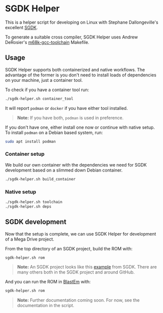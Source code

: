 # SGDK Helper

This is a helper script for developing on Linux with Stephane Dallongeville's
excellent [SGDK](https://github.com/Stephane-D/SGDK).

To generate a suitable cross compiler, SGDK Helper uses Andrew DeRosier's
[m68k-gcc-toolchain](https://github.com/andwn/m68k-gcc-toolchain) Makefile.

## Usage

SGDK Helper supports both containerized and native workflows. The advantage
of the former is you don't need to install loads of dependencies on your
machine, just a container tool.

To check if you have a container tool run:

```bash
./sgdk-helper.sh container_tool
```

It will report `podman` or `docker` if you have either tool installed.

> **Note:** If you have both, `podman` is used in preference.

If you don't have one, either install one now or continue with native setup. To
install `podman` on a Debian based system, run:

```bash
sudo apt install podman
```

### Container setup

We build our own container with the dependencies we need for SGDK development
based on a slimmed down Debian container.

```bash
./sgdk-helper.sh build_container
```

### Native setup

```bash
./sgdk-helper.sh toolchain
./sgdk-helper.sh deps
```

## SGDK development

Now that the setup is complete, we can use SGDK Helper for development of
a Mega Drive project.

From the top directory of an SGDK project, build the ROM with:

```bash
sgdk-helper.sh rom
```

> **Note:** An SGDK project looks like this
> [example](https://github.com/Stephane-D/SGDK/tree/master/sample/sonic) from
> SGDK. There are many others both in the SGDK project and around GitHub.

And you can run the ROM in [BlastEm](https://www.retrodev.com/blastem/) with:

```bash
sgdk-helper.sh rom
```

> **Note:** Further documentation coming soon.
> For now, see the documentation in the script.
